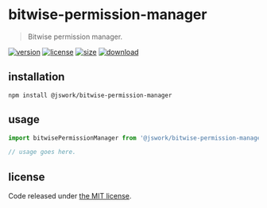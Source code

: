 # bitwise-permission-manager
> Bitwise permission manager.

[![version][version-image]][version-url]
[![license][license-image]][license-url]
[![size][size-image]][size-url]
[![download][download-image]][download-url]

## installation
```shell
npm install @jswork/bitwise-permission-manager
```

## usage
```js
import bitwisePermissionManager from '@jswork/bitwise-permission-manager';

// usage goes here.
```

## license
Code released under [the MIT license](https://github.com/afeiship/bitwise-permission-manager/blob/master/LICENSE.txt).

[version-image]: https://img.shields.io/npm/v/@jswork/bitwise-permission-manager
[version-url]: https://npmjs.org/package/@jswork/bitwise-permission-manager

[license-image]: https://img.shields.io/npm/l/@jswork/bitwise-permission-manager
[license-url]: https://github.com/afeiship/bitwise-permission-manager/blob/master/LICENSE.txt

[size-image]: https://img.shields.io/bundlephobia/minzip/@jswork/bitwise-permission-manager
[size-url]: https://github.com/afeiship/bitwise-permission-manager/blob/master/dist/bitwise-permission-manager.min.js

[download-image]: https://img.shields.io/npm/dm/@jswork/bitwise-permission-manager
[download-url]: https://www.npmjs.com/package/@jswork/bitwise-permission-manager
